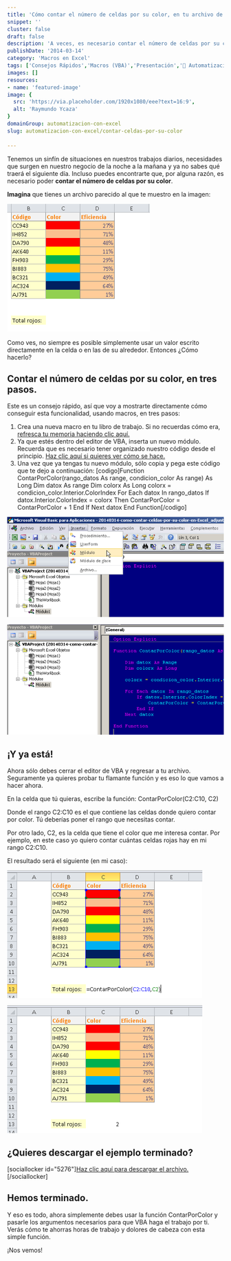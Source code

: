 ```yaml
---
title: 'Cómo contar el número de celdas por su color, en tu archivo de Excel [CR]'
snippet: ''
cluster: false
draft: false 
description: 'A veces, es necesario contar el número de celdas por su color y es entonces que te preguntas ¿Cómo lo hago? Aquí te dejo los tres pasos para lograrlo.'
publishDate: '2014-03-14'
category: 'Macros en Excel'
tags: ['Consejos Rápidos','Macros (VBA)','Presentación','🤖 Automatización con Excel']
images: []
resources: 
- name: 'featured-image'
image: {
  src: 'https://via.placeholder.com/1920x1080/eee?text=16:9',
  alt: 'Raymundo Ycaza'
}
domainGroup: automatizacion-con-excel
slug: automatizacion-con-excel/contar-celdas-por-su-color

---
```


Tenemos un sinfín de situaciones en nuestros trabajos diarios, necesidades que surgen en nuestro negocio de la noche a la mañana y ya no sabes qué traerá el siguiente día. Incluso puedes encontrarte que, por alguna razón, es necesario poder **contar el número de celdas por su color**.

**Imagina** que tienes un archivo parecido al que te muestro en la imagen:

[![Cómo contar celdas por su color](images/20140314-como-contar-celdas-por-su-color-en-Excel000247.png)](http://raymundoycaza.com/wp-content/uploads//20140314-como-contar-celdas-por-su-color-en-Excel000247.png)

Como ves, no siempre es posible simplemente usar un valor escrito directamente en la celda o en las de su alrededor. Entonces ¿Cómo hacerlo?

## Contar el número de celdas por su color, en tres pasos.

Este es un consejo rápido, así que voy a mostrarte directamente cómo conseguir esta funcionalidad, usando macros, en tres pasos:

1. Crea una nueva macro en tu libro de trabajo. Si no recuerdas cómo era, [refresca tu memoria haciendo clic aquí.](http://raymundoycaza.com/escribe-tu-primera-macro-en-excel/ "Crear una macro en Excel")
2. Ya que estés dentro del editor de VBA, inserta un nuevo módulo. Recuerda que es necesario tener organizado nuestro código desde el principio. [Haz clic aquí si quieres ver cómo se hace.](http://raymundoycaza.com/como-insertar-un-modulo-en-excel/ "Cómo insertar un módulo en VBA")
3. Una vez que ya tengas tu nuevo módulo, sólo copia y pega este código que te dejo a continuación: \[codigo\]Function ContarPorColor(rango\_datos As range, condicion\_color As range) As Long Dim datox As range Dim colorx As Long colorx = condicion\_color.Interior.ColorIndex For Each datox In rango\_datos If datox.Interior.ColorIndex = colorx Then ContarPorColor = ContarPorColor + 1 End If Next datox End Function\[/codigo\]

[![Cómo contar celdas por su color](images/20140314-como-contar-celdas-por-su-color-en-Excel000248-600x276.png)](http://raymundoycaza.com/wp-content/uploads//20140314-como-contar-celdas-por-su-color-en-Excel000248.png)

[![Cómo contar celdas por su color](images/20140314-como-contar-celdas-por-su-color-en-Excel000252-600x305.png)](http://raymundoycaza.com/wp-content/uploads//20140314-como-contar-celdas-por-su-color-en-Excel000252.png)

## ¡Y ya está!

Ahora sólo debes cerrar el editor de VBA y regresar a tu archivo. Seguramente ya quieres probar tu flamante función y es eso lo que vamos a hacer ahora.

En la celda que tú quieras, escribe la función: ContarPorColor(C2:C10, C2)

Donde el rango C2:C10 es el que contiene las celdas donde quiero contar por color. Tú deberías poner el rango que necesitas contar.

Por otro lado, C2, es la celda que tiene el color que me interesa contar. Por ejemplo, en este caso yo quiero contar cuántas celdas rojas hay en mi rango C2:C10.

El resultado será el siguiente (en mi caso):

[![Cómo contar celdas por su color](images/20140314-como-contar-celdas-por-su-color-en-Excel000254.png)](http://raymundoycaza.com/wp-content/uploads//20140314-como-contar-celdas-por-su-color-en-Excel000254.png)

[![Cómo contar celdas por su color](images/20140314-como-contar-celdas-por-su-color-en-Excel000255.png)](http://raymundoycaza.com/wp-content/uploads//20140314-como-contar-celdas-por-su-color-en-Excel000255.png)

## ¿Quieres descargar el ejemplo terminado?

\[sociallocker id="5276"\][Haz clic aquí para descargar el archivo.](http://raymundoycaza.com/wp-content/uploads//20140314-como-contar-celdas-por-su-color-en-Excel_adjunto.xlsm "Descargar el archivo.")\[/sociallocker\]

## Hemos terminado.

Y eso es todo, ahora simplemente debes usar la función ContarPorColor y pasarle los argumentos necesarios para que VBA haga el trabajo por ti. Verás cómo te ahorras horas de trabajo y dolores de cabeza con esta simple función.

¡Nos vemos!
